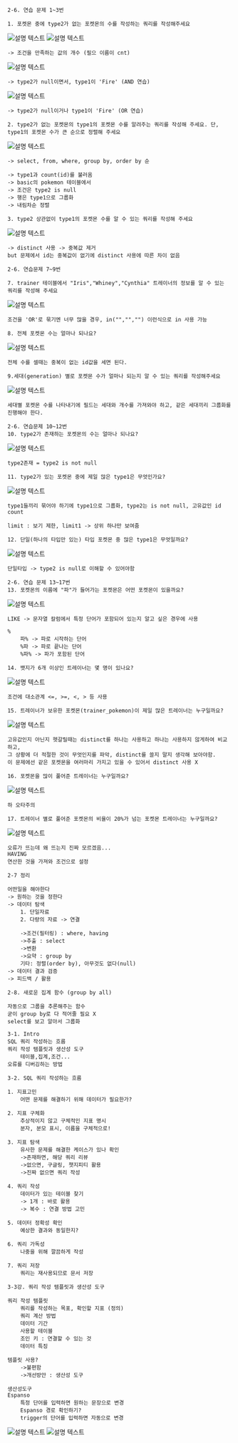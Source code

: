 ```
2-6. 연습 문제 1~3번

1. 포켓몬 중에 type2가 없는 포켓몬의 수를 작성하는 쿼리를 작성해주세요
```
![설명 텍스트](./img/09301346.png)
![설명 텍스트](./img/09301349.png)
```
-> 조건을 만족하는 값의 개수 (필으 이름이 cnt)
```
![설명 텍스트](./img/09301353.png)
```
-> type2가 null이면서, type1이 'Fire' (AND 연습)
```
![설명 텍스트](./img/09301359.png)
```
-> type2가 null이거나 type1이 'Fire' (OR 연습)
```
```
2. type2가 없는 포켓몬의 type1의 포켓몬 수를 알려주는 쿼리를 작성해 주세요. 단, type1의 포켓몬 수가 큰 순으로 정렬해 주세요
```
![설명 텍스트](./img/09301407.png)
```
-> select, from, where, group by, order by 순

-> type1과 count(id)를 불러옴
-> basic의 pokemon 테이블에서
-> 조건은 type2 is null
-> 행은 type1으로 그룹화
-> 내림차순 정렬
```
```
3. type2 상관없이 type1의 포켓몬 수를 알 수 있는 쿼리를 작성해 주세요
```
![설명 텍스트](./img/09301420.png)
```
-> distinct 사용 -> 중복값 제거
but 문제에서 id는 중복값이 없기에 distinct 사용에 따른 차이 없음
```
```
2-6. 연습문제 7~9번

7. trainer 테이블에서 "Iris","Whiney","Cynthia" 트레이너의 정보를 알 수 있는 쿼리를 작성해 주세요
```
![설명 텍스트](./img/10010110.png)
```
조건을 'OR'로 묶기엔 너무 많을 경우, in("","","") 이런식으로 in 사용 가능
```
```
8. 전체 포켓몬 수는 얼마나 되나요?
```
![설명 텍스트](./img/10010114.png)
```
전체 수를 셀때는 중복이 없는 id값을 세면 된다.
```
```
9.세대(generation) 별로 포켓몬 수가 얼마나 되는지 알 수 있는 쿼리를 작성해주세요
```
![설명 텍스트](./img/10010119.png)
```
세대별 포켓몬 수를 나타내기에 필드는 세대와 개수를 가져와야 하고, 같은 세대끼리 그룹화를 진행해야 한다.
```
```
2-6. 연습문제 10~12번
10. type2가 존재하는 포켓몬의 수는 얼마나 되나요?
```
![설명 텍스트](./img/10010124.png)
```
type2존재 = type2 is not null
```
```
11. type2가 있는 포켓몬 중에 제일 많은 type1은 무엇인가요?
```
![설명 텍스트](./img/10010129.png)
```
type1들끼리 묶어야 하기에 type1으로 그룹화, type2는 is not null, 고유값인 id count

limit : 보기 제한, limit1 -> 상위 하나만 보여줌
```
```
12. 단일(하나의 타입만 있는) 타입 포켓몬 중 많은 type1은 무엇일까요?
```
![설명 텍스트](./img/10010137.png)
```
단일타입 -> type2 is null로 이해할 수 있어야함
```
```
2-6. 연습 문제 13~17번
13. 포켓몬의 이름에 "파"가 들어가는 포켓몬은 어떤 포켓몬이 있을까요?
```
![설명 텍스트](./img/10010143.png)
```
LIKE -> 문자열 칼럼에서 특정 단어가 포함되어 있는지 알고 싶은 경우에 사용

% 
    파% -> 파로 시작하는 단어
    %파 -> 파로 끝나는 단어
    %파% -> 파가 포함된 단어
```
```
14. 뱃지가 6개 이상인 트레이너는 몇 명이 있나요?
```
![설명 텍스트](./img/10010147.png)
```
조건에 대소관계 <=, >=, <, > 등 사용
```
```
15. 트레이너가 보유한 포켓몬(trainer_pokemon)이 제일 많은 트레이너는 누구일까요?
```
![설명 텍스트](./img/10010153.png)
```
고유값인지 아닌지 헷갈릴때는 distinct를 하나는 사용하고 하나는 사용하지 않게하여 비교하고,
그 상황에 더 적절한 것이 무엇인지를 파악, distinct를 쓸지 말지 생각해 보아야함.
이 문제에선 같은 포켓몬을 여러마리 가지고 있을 수 있어서 distinct 사용 X
```
```
16. 포켓몬을 많이 풀어준 트레이너는 누구일까요?
```
![설명 텍스트](./img/10010159.png)
```
하 오타주의
```
```
17. 트레이너 별로 풀어준 포켓몬의 비율이 20%가 넘는 포켓몬 트레이너는 누구일까요?
```
![설명 텍스트](./img/10010209.png)
```
오류가 뜨는데 왜 뜨는지 진짜 모르겠음...
HAVING
연산한 것을 가져와 조건으로 설정
```
```
2-7 정리

어떤일을 해야한다
-> 원하는 것을 정한다
-> 데이터 탐색
    1. 단일자료
    2. 다량의 자료 -> 연결

    ->조건(필터링) : where, having
    ->추출 : select
    ->변환
    ->요약 : group by
    기타: 정렬(order by), 아무것도 없다(null)
-> 데이터 결과 검증
-> 피드백 / 활용
```
```
2-8. 새로운 집계 함수 (group by all)

자동으로 그룹을 추론해주는 함수
굳이 group by로 다 적어줄 필요 X
select를 보고 알아서 그룹화
```
```
3-1. Intro
SQL 쿼리 작성하는 흐름
쿼리 작성 템플릿과 생산성 도구
    테이블,집계,조건...
오류를 디버깅하는 방법
```
```
3-2. SQL 쿼리 작성하는 흐름

1. 지표고민
    어떤 문제를 해결하기 위해 데이터가 필요한가?

2. 지표 구체화
    추상적이지 않고 구체적인 지표 명시
    분자, 분모 표시, 이름을 구체적으로!

3. 지표 탐색
    유사한 문제를 해결한 케이스가 있나 확인
    ->존재하면, 해당 쿼리 리뷰
    ->없으면, 구글링, 챗지피티 활용
    ->진짜 없으면 쿼리 작성

4. 쿼리 작성
    데이터가 있는 테이블 찾기
    -> 1개 : 바로 활용
    -> 복수 : 연결 방법 고민

5. 데이터 정확성 확인
    예상한 결과와 동일한지?

6. 쿼리 가독성
    나중을 위해 깔끔하게 작성

7. 쿼리 저장
    쿼리는 재사용되므로 문서 저장
```
```
3-3강. 쿼리 작성 템플릿과 생산성 도구

쿼리 작성 템플릿
    쿼리를 작성하는 목표, 확인할 지표 (정의)
    쿼리 계산 방법
    데이터 기간
    사용할 테이블
    조인 키 : 연결할 수 있는 것
    데이터 특징

템플릿 사용?
    ->불편함
    ->개선방안 : 생산성 도구

생산성도구
Espanso
    특정 단어를 입력하면 원하는 문장으로 변경
    Espanso 경로 확인하기?
    trigger의 단어를 입력하면 자동으로 변경
```
![설명 텍스트](./img/10011526.png)
![설명 텍스트](./img/10011527.png)